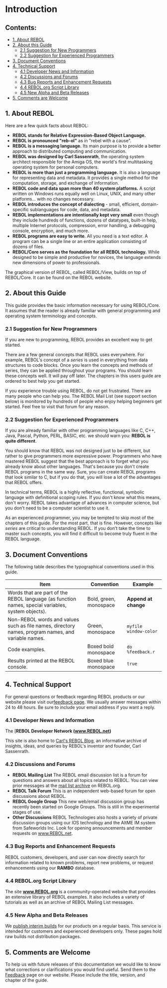 # Introduction

## Contents:

- [1. About REBOL](#section-1)
- [2. About this Guide](#section-2)
  - [2.1 Suggestion for New Programmers](#section-2.1)
  - [2.2 Suggestion for Experienced Programmers](#section-2.2)
- [3. Document Conventions](#section-3)
- [4. Technical Support](#section-4)
  - [4.1 Developer News and Information](#section-4.1)
  - [4.2 Discussions and Forums](#section-4.2)
  - [4.3 Bug Reports and Enhancement Requests](#section-4.3)
  - [4.4 REBOL.org Script Library](#section-4.4)
  - [4.5 New Alpha and Beta Releases](#section-4.5)
- [5. Comments are Welcome](#section-5)

## 1. About REBOL

Here are a few quick facts about REBOL:

- **REBOL stands for Relative Expression-Based Object Language.**
- **REBOL is pronounced "reb-ol"** as in "rebel with a cause".
- **REBOL is a messaging language.** Its main purpose is to provide a better approach to distributed computing and communication.
- **REBOL was designed by Carl Sassenrath**, the operating system architect responsible for the Amiga OS, the world's first multitasking operating system for personal computers.
- **REBOL is more than just a programming language.** It is also a language for representing data and metadata. It provides a single method for the computation, storage, and exchange of information.
- **REBOL code and data span more than 40 system platforms.** A script written on Windows runs equally well on Linux, UNIX, and many other platforms... with no changes necessary.
- **REBOL introduces the concept of dialecting** - small, efficient, domain-specific sublanguages for code, data, and metadata.
- **REBOL implementations are intentionally kept very small** even though they include hundreds of functions, dozens of datatypes, built-in help, multiple Internet protocols, compression, error handling, a debugging console, encryption, and much more.
- **REBOL programs are easy to write**. All you need is a text editor. A program can be a single line or an entire application consisting of dozens of files.
- **REBOL/Core serves as the foundation for all REBOL technology.** While designed to be simple and productive for novices, the language extends new dimensions of power to professionals.

The graphical version of REBOL, called REBOL/View, builds on top of REBOL/Core. It can be found on the REBOL website.

## 2. About this Guide

This guide provides the basic information necessary for using REBOL/Core. It assumes that the reader is already familiar with general programming and operating system terminology and concepts.

### 2.1 Suggestion for New Programmers

If you are new to programming, REBOL provides an excellent way to get started.

There are a few general concepts that REBOL uses everywhere. For example, REBOL's concept of a *series* is used in everything from data structures to code blocks. Once you learn the concepts and methods of series, they can be applied throughout your programs. You should learn these concepts well. It will pay off later. The chapters in this users guide are ordered to best help you get started.

If you experience trouble using REBOL, do not get frustrated. There are many people who can help you. The REBOL Mail List (see support section below) is monitored by hundreds of people who enjoy helping beginners get started. Feel free to visit that forum for any reason.

### 2.2 Suggestion for Experienced Programmers

If you are already familiar with other programming languages like C, C++, Java, Pascal, Python, PERL, BASIC, etc. we should warn you: **REBOL is quite different**.

You should know that REBOL was not designed just to be different, but rather to give programmers more expressive power. Programmers who have mastered REBOL suggest that the best approach is to forget what you already know about other languages. That's because you don't create REBOL programs in the same way. Sure, you can create REBOL programs that look similar to C, but if you do that, you will lose a lot of the advantages that REBOL offers.

In technical terms, REBOL is a highly reflective, functional, symbolic language with definitional scoping rules. If you don't know what this means, don't worry. REBOL takes advantage of advances in computer science, but you don't need to be a computer scientist to use it.

As an experienced programmer, you may be tempted to skip most of the chapters of this guide. For the most part, that is fine. However, concepts like *series* are critical to understanding REBOL. If you don't take the time to master such concepts, you will find it difficult to become truly fluent in the REBOL language.

## 3. Document Conventions

The following table describes the typographical conventions used in this guide.

| Item                                     | Convention             | Example                      |
| ---------------------------------------- | ---------------------- | ---------------------------- |
| Words that are part of the REBOL language (as function names, special variables, system objects). | Bold, green, monospace | **Append** **at** **change** |
| Non-REBOL words and values such as file names, directory names, program names, and variable names. | Green, monospace       | `myfile` `window-color`      |
| Code examples.                           | Boxed bold monospace   | `do %feedback.r`             |
| Results printed at the REBOL console.    | Boxed blue monospace   | `true`                       |

## 4. Technical Support

For general questions or feedback regarding REBOL products or our website please visit our[feedback page](http://www.rebol.com/feedback.html). We usually answer messages within 24 to 48 hours. Be sure to include your email address if you want a reply.

### 4.1 Developer News and Information

The [**REBOL Developer Network (www.REBOL.net)**

This site is also home to [Carl's REBOL Blog](http://www.rebol.net/cgi-bin/blog.r), an informative archive of insights, ideas, and queries by REBOL's inventor and founder, Carl Sassenrath.

### 4.2 Discussions and Forums

- **REBOL Mailing List**
  The REBOL email discussion list is a forum for questions and answers about all topics related to REBOL. You can view prior messages at the [mail list archive](http://www.rebol.org/cgi-bin/cgiwrap/rebol/ml-date-index.r) on REBOL.org.
- **REBOL Talk Forum**
  This is an independent web-based forum for open discussions about REBOL.
- **REBOL Google Group**
  This new web/email discussion group has recently been started on Google Groups. This is still in the experimental stages of use.
- **Other Discussions**
  REBOL Technologies also hosts a variety of private discussion groups using our IOS technology and the AltME IM system from Safeworlds Inc. Look for opening announcements and member requests on www.REBOL.net.

### 4.3 Bug Reports and Enhancement Requests

REBOL customers, developers, and user can now directly search for information related to known problems, report new problems, or request enhancements using our **RAMBO** database.

### 4.4 REBOL.org Script Library

The site **www.REBOL.org** is a community-operated website that provides an extensive library of REBOL examples. It also includes a variety of tutorials as well as an archive of REBOL Mailing List messages.

### 4.5 New Alpha and Beta Releases

We [publish interim builds](http://www.rebol.net/builds/) for our products on a regular basis. This service is intended for customers and experienced developers only. These pages hold raw builds not distribution packages.

## 5. Comments are Welcome

To help us with future releases of this documentation we would like to know what corrections or clarifications you would find useful. Send them to the [Feedback](http://www.rebol.com/feedback.html) page on our website. Please include the title, version, and chapter of the guide.